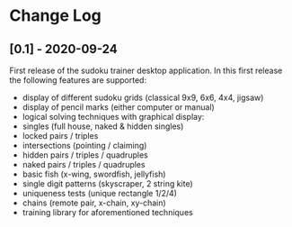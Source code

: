 # Change Log

## [0.1] - 2020-09-24

First release of the sudoku trainer desktop application.
In this first release the following features are supported:

 * display of different sudoku grids (classical 9x9, 6x6, 4x4, jigsaw)
 * display of pencil marks (either computer or manual)
 * logical solving techniques with graphical display:
  * singles (full house, naked & hidden singles)
  * locked pairs / triples
  * intersections (pointing / claiming)
  * hidden pairs / triples / quadruples
  * naked pairs / triples / quadruples
  * basic fish (x-wing, swordfish, jellyfish)
  * single digit patterns (skyscraper, 2 string kite)
  * uniqueness tests (unique rectangle 1/2/4)
  * chains (remote pair, x-chain, xy-chain)
 * training library for aforementioned techniques
